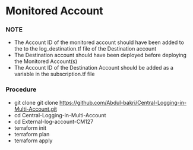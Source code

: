 # Monitored Account

### NOTE 
* The Account ID of the monitored account should have been added to the to the log_destination.tf file of the Destination account
* The Destination account should have been deployed before deploying the Monitored Account(s)
* The Account ID of the Destination Account should be added as a variable in the subscription.tf file 

### Procedure
* git clone git clone https://github.com/Abdul-bakri/Central-Logging-in-Multi-Account.git
* cd Central-Logging-in-Multi-Account
* cd External-log-account-CM127
* terraform init
* terraform plan 
* terraform apply

